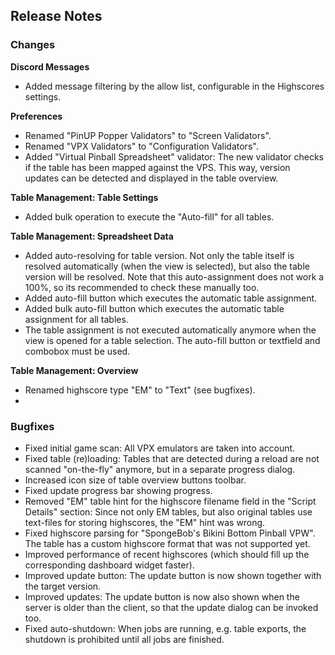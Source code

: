## Release Notes


### Changes

**Discord Messages**

- Added message filtering by the allow list, configurable in the Highscores settings.

**Preferences**

- Renamed "PinUP Popper Validators" to "Screen Validators".
- Renamed "VPX Validators" to "Configuration Validators".
- Added "Virtual Pinball Spreadsheet" validator: The new validator checks if the table has been mapped against the VPS. This way, version updates can be detected and displayed in the table overview.

**Table Management: Table Settings**

- Added bulk operation to execute the "Auto-fill" for all tables.

**Table Management: Spreadsheet Data**

- Added auto-resolving for table version. Not only the table itself is resolved automatically (when the view is selected), but also the table version will be resolved. Note that this auto-assignment does not work a 100%, so its recommended to check these manually too.
- Added auto-fill button which executes the automatic table assignment.
- Added bulk auto-fill button which executes the automatic table assignment for all tables.
- The table assignment is not executed automatically anymore when the view is opened for a table selection. The auto-fill button or textfield and combobox must be used.

**Table Management: Overview**

- Renamed highscore type "EM" to "Text" (see bugfixes).
- 

### Bugfixes

- Fixed initial game scan: All VPX emulators are taken into account.
- Fixed table (re)loading: Tables that are detected during a reload are not scanned "on-the-fly" anymore, but in a separate progress dialog. 
- Increased icon size of table overview buttons toolbar.
- Fixed update progress bar showing progress.
- Removed "EM" table hint for the highscore filename field in the "Script Details" section: Since not only EM tables, but also original tables use text-files for storing highscores, the "EM" hint was wrong.
- Fixed highscore parsing for "SpongeBob's Bikini Bottom Pinball VPW". The table has a custom highscore format that was not supported yet.
- Improved performance of recent highscores (which should fill up the corresponding dashboard widget faster).
- Improved update button: The update button is now shown together with the target version.
- Improved updates: The update button is now also shown when the server is older than the client, so that the update dialog can be invoked too.
- Fixed auto-shutdown: When jobs are running, e.g. table exports, the shutdown is prohibited until all jobs are finished.